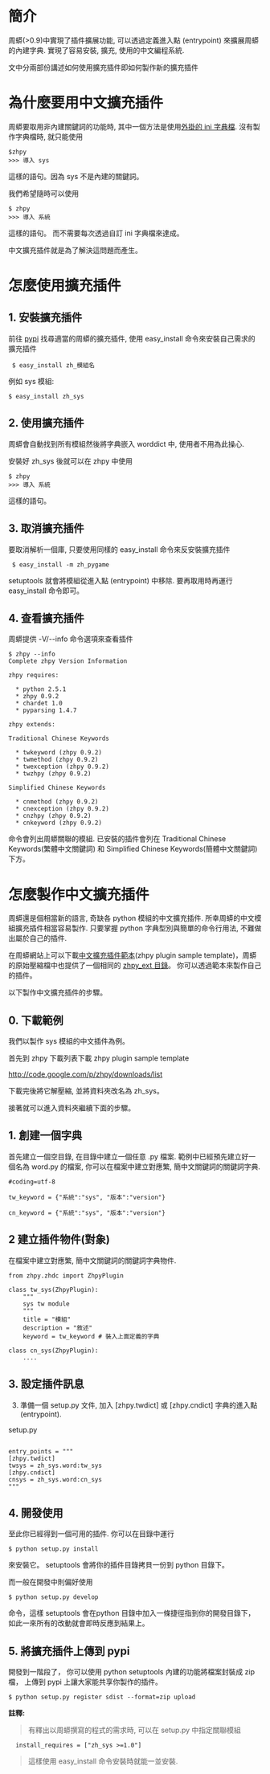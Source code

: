 # 簡介 #

周蟒(>0.9)中實現了插件擴展功能, 可以透過定義進入點 (entrypoint) 來擴展周蟒的內建字典.
實現了容易安裝, 擴充, 使用的中文編程系統.

文中分兩部份講述如何使用擴充插件即如何製作新的擴充插件

# 為什麼要用中文擴充插件 #

周蟒要取用非內建關鍵詞的功能時, 其中一個方法是使用[外掛的 ini 字典檔](PlugKeywords.md).
沒有製作字典檔時, 就只能使用

```
$zhpy
>>> 導入 sys
```

這樣的語句。因為 sys 不是內建的關鍵詞。

我們希望隨時可以使用

```
$ zhpy
>>> 導入 系統
```

這樣的語句。 而不需要每次透過自訂 ini 字典檔來達成。

中文擴充插件就是為了解決這問題而產生。

# 怎麼使用擴充插件 #

## 1. 安裝擴充插件 ##

前往 [pypi](http://www.python.org/pypi) 找尋適當的周蟒的擴充插件,
使用 easy\_install 命令來安裝自己需求的擴充插件

```
 $ easy_install zh_模組名
```

例如 sys 模組:

```
$ easy_install zh_sys
```

## 2. 使用擴充插件 ##

周蟒會自動找到所有模組然後將字典嵌入 worddict 中,
使用者不用為此操心.

安裝好 zh\_sys 後就可以在 zhpy 中使用

```
$ zhpy
>>> 導入 系統
```

這樣的語句。

## 3. 取消擴充插件 ##

要取消解析一個庫, 只要使用同樣的 easy\_install 命令來反安裝擴充插件

```
 $ easy_install -m zh_pygame
```

setuptools 就會將模組從進入點 (entrypoint) 中移除.
要再取用時再運行 easy\_install 命令即可。

## 4. 查看擴充插件 ##

周蟒提供 -V/--info 命令選項來查看插件

```
$ zhpy --info
Complete zhpy Version Information

zhpy requires:

  * python 2.5.1
  * zhpy 0.9.2
  * chardet 1.0
  * pyparsing 1.4.7

zhpy extends:

Traditional Chinese Keywords 

  * twkeyword (zhpy 0.9.2)
  * twmethod (zhpy 0.9.2)
  * twexception (zhpy 0.9.2)
  * twzhpy (zhpy 0.9.2)

Simplified Chinese Keywords 

  * cnmethod (zhpy 0.9.2)
  * cnexception (zhpy 0.9.2)
  * cnzhpy (zhpy 0.9.2)
  * cnkeyword (zhpy 0.9.2)
```

命令會列出周蟒關聯的模組.
已安裝的插件會列在 Traditional Chinese Keywords(繁體中文關鍵詞)  和 Simplified Chinese Keywords(簡體中文關鍵詞) 下方。

# 怎麼製作中文擴充插件 #

周蟒還是個相當新的語言, 奇缺各 python 模組的中文擴充插件.
所幸周蟒的中文模組擴充插件相當容易製作.
只要掌握 python 字典型別與簡單的命令行用法, 不難做出屬於自己的插件.

在周蟒網站上可以下載[中文擴充插件範本](http://code.google.com/p/zhpy/downloads/list)(zhpy plugin sample template)，周蟒的原始壓縮檔中也提供了一個相同的 [zhpy\_ext 目錄](http://zhpy.googlecode.com/svn/trunk/zhpy_ext/)。
你可以透過範本來製作自己的插件。

以下製作中文擴充插件的步驟。

## 0. 下載範例 ##

我們以製作 sys 模組的中文插件為例。

首先到 zhpy 下載列表下載	zhpy plugin sample template

http://code.google.com/p/zhpy/downloads/list

下載完後將它解壓縮, 並將資料夾改名為 zh\_sys。

接著就可以進入資料夾繼續下面的步驟。

## 1. 創建一個字典 ##

首先建立一個空目錄, 在目錄中建立一個任意 .py 檔案. 範例中已經預先建立好一個名為 word.py 的檔案,
你可以在檔案中建立對應繁, 簡中文關鍵詞的關鍵詞字典.

```
#coding=utf-8

tw_keyword = {"系統":"sys", "版本":"version"}

cn_keyword = {"系統":"sys", "版本":"version"}

```

## 2 建立插件物件(對象) ##

在檔案中建立對應繁, 簡中文關鍵詞的關鍵詞字典物件.

```
from zhpy.zhdc import ZhpyPlugin

class tw_sys(ZhpyPlugin):
    """
    sys tw module
    """
    title = "模組"
    description = "敘述" 
    keyword = tw_keyword # 裝入上面定義的字典

class cn_sys(ZhpyPlugin):
    ....
```

## 3. 設定插件訊息 ##

3. 準備一個 setup.py 文件, 加入 [zhpy.twdict] 或 [zhpy.cndict] 字典的進入點
(entrypoint).

setup.py
```

entry_points = """
[zhpy.twdict]
twsys = zh_sys.word:tw_sys
[zhpy.cndict]
cnsys = zh_sys.word:cn_sys
"""

```

## 4. 開發使用 ##

至此你已經得到一個可用的插件. 你可以在目錄中運行
```
$ python setup.py install
```

來安裝它。 setuptools 會將你的插件目錄拷貝一份到 python 目錄下。

而一般在開發中則偏好使用
```
$ python setup.py develop
```

命令，這樣 setuptools 會在python 目錄中加入一條捷徑指到你的開發目錄下，
如此一來所有的改動就會即時反應到結果上。

## 5. 將擴充插件上傳到 pypi ##

開發到一階段了，
你可以使用 python setuptools 內建的功能將檔案封裝成 zip 檔，
上傳到 pypi 上讓大家能共享你製作的插件。

```
$ python setup.py register sdist --format=zip upload
```

**註釋:**

> 有釋出以周蟒撰寫的程式的需求時, 可以在 setup.py 中指定關聯模組

```
  install_requires = ["zh_sys >=1.0"]
```

> 這樣使用 easy\_install 命令安裝時就能一並安裝.
